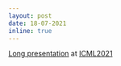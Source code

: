 ```yaml
---
layout: post
date: 18-07-2021
inline: true
---
```



[Long presentation](assets/pdf/talk_AFT) at [ICML2021](https://icml.cc/Conferences/2021) 
